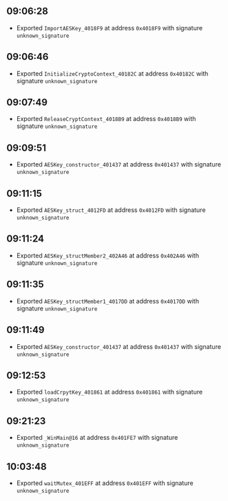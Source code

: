 
## 09:06:28
- Exported `ImportAESKey_4018F9` at address `0x4018F9` with signature `unknown_signature`

## 09:06:46
- Exported `InitializeCryptoContext_40182C` at address `0x40182C` with signature `unknown_signature`

## 09:07:49
- Exported `ReleaseCryptContext_4018B9` at address `0x4018B9` with signature `unknown_signature`

## 09:09:51
- Exported `AESKey_constructor_401437` at address `0x401437` with signature `unknown_signature`

## 09:11:15
- Exported `AESKey_struct_4012FD` at address `0x4012FD` with signature `unknown_signature`

## 09:11:24
- Exported `AESKey_structMember2_402A46` at address `0x402A46` with signature `unknown_signature`

## 09:11:35
- Exported `AESKey_structMember1_4017DD` at address `0x4017DD` with signature `unknown_signature`

## 09:11:49
- Exported `AESKey_constructor_401437` at address `0x401437` with signature `unknown_signature`

## 09:12:53
- Exported `loadCrpytKey_401861` at address `0x401861` with signature `unknown_signature`

## 09:21:23
- Exported `_WinMain@16` at address `0x401FE7` with signature `unknown_signature`

## 10:03:48
- Exported `waitMutex_401EFF` at address `0x401EFF` with signature `unknown_signature`
